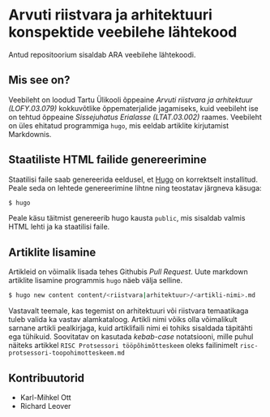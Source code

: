 # Arvuti riistvara ja arhitektuuri konspektide veebilehe lähtekood

Antud repositoorium sisaldab ARA veebilehe lähtekoodi.

## Mis see on?

Veebileht on loodud Tartu Ülikooli õppeaine *Arvuti riistvara ja arhitektuur (LOFY.03.079)* kokkuvõtlike 
õppematerjalide jagamiseks, kuid veebileht ise on tehtud õppeaine *Sissejuhatus Erialasse (LTAT.03.002)* raames.
Veebileht on üles ehitatud programmiga `hugo`, mis eeldab artiklite kirjutamist Markdownis.

## Staatiliste HTML failide genereerimine

Staatilisi faile saab genereerida eeldusel, et [Hugo](https://gohugo.io) on korrektselt installitud. 
Peale seda on lehtede genereerimine lihtne ning teostatav järgneva käsuga:
```bash
$ hugo
```
Peale käsu täitmist genereerib hugo kausta `public`, mis sisaldab valmis HTML lehti ja ka staatilisi faile.

## Artiklite lisamine

Artikleid on võimalik lisada tehes Githubis *Pull Request*. Uute markdown artiklite lisamine programmis `hugo`
näeb välja selline.

```bash
$ hugo new content content/<riistvara|arhitektuur>/<artikli-nimi>.md
```
Vastavalt teemale, kas tegemist on arhitektuuri või riistvara temaatikaga tuleb valida ka vastav 
alamkataloog. Artikli nimi võiks olla võimalikult sarnane artikli pealkirjaga, kuid artiklifaili nimi
ei tohiks sisaldada täpitähti ega tühikuid. Soovitatav on kasutada *kebab-case* notatsiooni, mille puhul 
näiteks artikkel `RISC Protsessori tööpõhimõtteskeem` oleks failinimelt `risc-protsessori-toopohimotteskeem.md` 

## Kontribuutorid

* Karl-Mihkel Ott
* Richard Leover